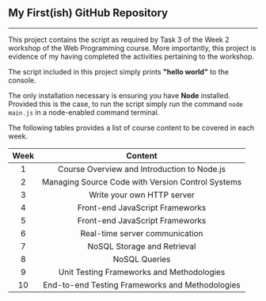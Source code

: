 ## My First(ish) GitHub Repository
-----

This project contains the script as required by Task 3 of the Week 2 workshop of the Web Programming course. More importantly, this project is evidence of my having completed the activities pertaining to the workshop.

The script included in this project simply prints **"hello world"** to the console.

The only installation necessary is ensuring you have **Node** installed. Provided this is the case, to run the script simply run the command `node main.js` in a node-enabled command terminal.

The following tables provides a list of course content to be covered in each week.

Week|Content
:---:|:---:
1|Course Overview and Introduction to Node.js
2|Managing Source Code with Version Control Systems
3|Write your own HTTP server
4|Front-end JavaScript Frameworks
5|Front-end JavaScript Frameworks
6|Real-time server communication
7|NoSQL Storage and Retrieval
8|NoSQL Queries
9|Unit Testing Frameworks and Methodologies
10|End-to-end Testing Frameworks and Methodologies
